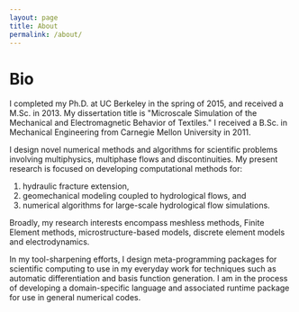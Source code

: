 ```yaml
---
layout: page
title: About
permalink: /about/
---
```


# Bio
I completed my Ph.D. at UC Berkeley in the spring of 2015, and received a M.Sc. in 2013. My dissertation title is "Microscale Simulation of the Mechanical and Electromagnetic Behavior of Textiles." I received a B.Sc. in Mechanical Engineering from Carnegie Mellon University in 2011.

I design novel numerical methods and algorithms for scientific problems involving multiphysics, multiphase flows and discontinuities. My present research is focused on developing computational methods for:

1. hydraulic fracture extension,
2. geomechanical modeling coupled to hydrological flows, and
3. numerical algorithms for large-scale hydrological flow simulations.

Broadly, my research interests encompass meshless methods, Finite Element methods, microstructure-based models, discrete element models and electrodynamics.

In my tool-sharpening efforts, I design meta-programming packages for scientific computing to use in my everyday work for techniques such as automatic differentiation and basis function generation. I am in the process of developing a domain-specific language and associated runtime package for use in general numerical codes.
